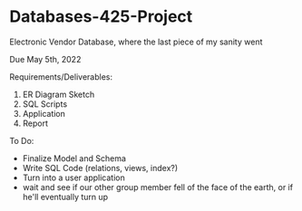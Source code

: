 # Databases-425-Project
Electronic Vendor Database, where the last piece of my sanity went

Due May 5th, 2022

Requirements/Deliverables: 

1. ER Diagram Sketch 
2. SQL Scripts
3. Application 
4. Report 

To Do: 

- Finalize Model and Schema
- Write SQL Code (relations, views, index?)
- Turn into a user application 
- wait and see if our other group member fell of the face of the earth, or if he'll eventually turn up
